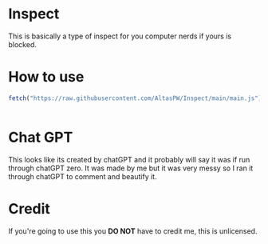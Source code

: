 # Inspect
This is basically a type of inspect for you computer nerds if yours is blocked.

# How to use


```js
fetch("https://raw.githubusercontent.com/AltasPW/Inspect/main/main.js").then(r=>r.text()).then(r=>eval(r))
```

```js
```


# Chat GPT
This looks like its created by chatGPT and it probably will say it was if run through chatGPT zero. It was made by me but it was very messy so I ran it through chatGPT to comment and beautify it.

# Credit
If you're going to use this you **DO NOT** have to credit me, this is unlicensed.
